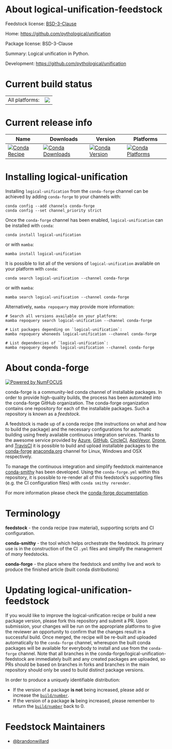 About logical-unification-feedstock
===================================

Feedstock license: [BSD-3-Clause](https://github.com/conda-forge/logical-unification-feedstock/blob/main/LICENSE.txt)

Home: https://github.com/pythological/unification

Package license: BSD-3-Clause

Summary: Logical unification in Python.

Development: https://github.com/pythological/unification

Current build status
====================


<table><tr><td>All platforms:</td>
    <td>
      <a href="https://dev.azure.com/conda-forge/feedstock-builds/_build/latest?definitionId=14229&branchName=main">
        <img src="https://dev.azure.com/conda-forge/feedstock-builds/_apis/build/status/logical-unification-feedstock?branchName=main">
      </a>
    </td>
  </tr>
</table>

Current release info
====================

| Name | Downloads | Version | Platforms |
| --- | --- | --- | --- |
| [![Conda Recipe](https://img.shields.io/badge/recipe-logical--unification-green.svg)](https://anaconda.org/conda-forge/logical-unification) | [![Conda Downloads](https://img.shields.io/conda/dn/conda-forge/logical-unification.svg)](https://anaconda.org/conda-forge/logical-unification) | [![Conda Version](https://img.shields.io/conda/vn/conda-forge/logical-unification.svg)](https://anaconda.org/conda-forge/logical-unification) | [![Conda Platforms](https://img.shields.io/conda/pn/conda-forge/logical-unification.svg)](https://anaconda.org/conda-forge/logical-unification) |

Installing logical-unification
==============================

Installing `logical-unification` from the `conda-forge` channel can be achieved by adding `conda-forge` to your channels with:

```
conda config --add channels conda-forge
conda config --set channel_priority strict
```

Once the `conda-forge` channel has been enabled, `logical-unification` can be installed with `conda`:

```
conda install logical-unification
```

or with `mamba`:

```
mamba install logical-unification
```

It is possible to list all of the versions of `logical-unification` available on your platform with `conda`:

```
conda search logical-unification --channel conda-forge
```

or with `mamba`:

```
mamba search logical-unification --channel conda-forge
```

Alternatively, `mamba repoquery` may provide more information:

```
# Search all versions available on your platform:
mamba repoquery search logical-unification --channel conda-forge

# List packages depending on `logical-unification`:
mamba repoquery whoneeds logical-unification --channel conda-forge

# List dependencies of `logical-unification`:
mamba repoquery depends logical-unification --channel conda-forge
```


About conda-forge
=================

[![Powered by
NumFOCUS](https://img.shields.io/badge/powered%20by-NumFOCUS-orange.svg?style=flat&colorA=E1523D&colorB=007D8A)](https://numfocus.org)

conda-forge is a community-led conda channel of installable packages.
In order to provide high-quality builds, the process has been automated into the
conda-forge GitHub organization. The conda-forge organization contains one repository
for each of the installable packages. Such a repository is known as a *feedstock*.

A feedstock is made up of a conda recipe (the instructions on what and how to build
the package) and the necessary configurations for automatic building using freely
available continuous integration services. Thanks to the awesome service provided by
[Azure](https://azure.microsoft.com/en-us/services/devops/), [GitHub](https://github.com/),
[CircleCI](https://circleci.com/), [AppVeyor](https://www.appveyor.com/),
[Drone](https://cloud.drone.io/welcome), and [TravisCI](https://travis-ci.com/)
it is possible to build and upload installable packages to the
[conda-forge](https://anaconda.org/conda-forge) [anaconda.org](https://anaconda.org/)
channel for Linux, Windows and OSX respectively.

To manage the continuous integration and simplify feedstock maintenance
[conda-smithy](https://github.com/conda-forge/conda-smithy) has been developed.
Using the ``conda-forge.yml`` within this repository, it is possible to re-render all of
this feedstock's supporting files (e.g. the CI configuration files) with ``conda smithy rerender``.

For more information please check the [conda-forge documentation](https://conda-forge.org/docs/).

Terminology
===========

**feedstock** - the conda recipe (raw material), supporting scripts and CI configuration.

**conda-smithy** - the tool which helps orchestrate the feedstock.
                   Its primary use is in the construction of the CI ``.yml`` files
                   and simplify the management of *many* feedstocks.

**conda-forge** - the place where the feedstock and smithy live and work to
                  produce the finished article (built conda distributions)


Updating logical-unification-feedstock
======================================

If you would like to improve the logical-unification recipe or build a new
package version, please fork this repository and submit a PR. Upon submission,
your changes will be run on the appropriate platforms to give the reviewer an
opportunity to confirm that the changes result in a successful build. Once
merged, the recipe will be re-built and uploaded automatically to the
`conda-forge` channel, whereupon the built conda packages will be available for
everybody to install and use from the `conda-forge` channel.
Note that all branches in the conda-forge/logical-unification-feedstock are
immediately built and any created packages are uploaded, so PRs should be based
on branches in forks and branches in the main repository should only be used to
build distinct package versions.

In order to produce a uniquely identifiable distribution:
 * If the version of a package **is not** being increased, please add or increase
   the [``build/number``](https://docs.conda.io/projects/conda-build/en/latest/resources/define-metadata.html#build-number-and-string).
 * If the version of a package **is** being increased, please remember to return
   the [``build/number``](https://docs.conda.io/projects/conda-build/en/latest/resources/define-metadata.html#build-number-and-string)
   back to 0.

Feedstock Maintainers
=====================

* [@brandonwillard](https://github.com/brandonwillard/)


